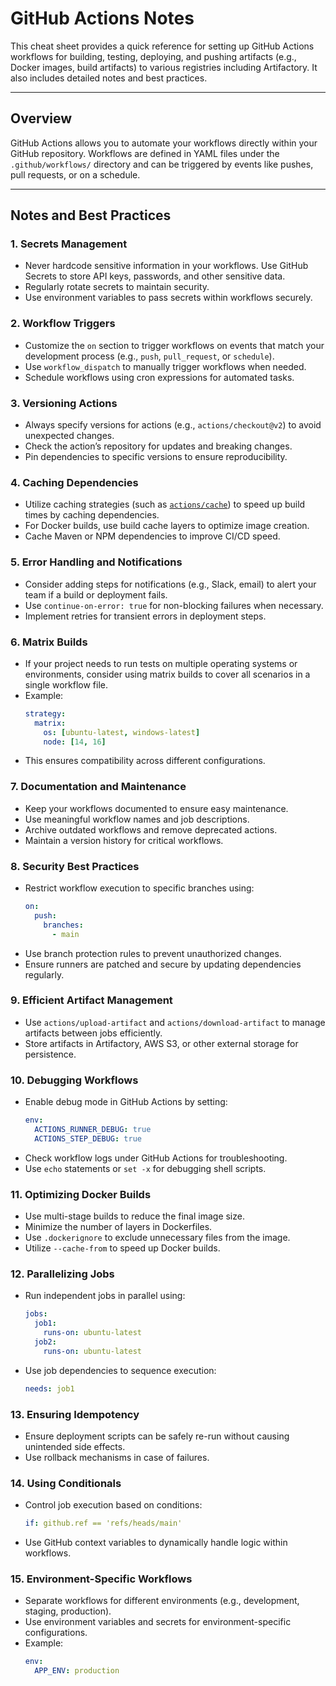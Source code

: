 # GitHub Actions Notes

This cheat sheet provides a quick reference for setting up GitHub Actions workflows for building, testing, deploying, and pushing artifacts (e.g., Docker images, build artifacts) to various registries including Artifactory. It also includes detailed notes and best practices.

---

## Overview

GitHub Actions allows you to automate your workflows directly within your GitHub repository. Workflows are defined in YAML files under the `.github/workflows/` directory and can be triggered by events like pushes, pull requests, or on a schedule.

---

## Notes and Best Practices

### 1. Secrets Management
- Never hardcode sensitive information in your workflows. Use GitHub Secrets to store API keys, passwords, and other sensitive data.
- Regularly rotate secrets to maintain security.
- Use environment variables to pass secrets within workflows securely.

### 2. Workflow Triggers
- Customize the `on` section to trigger workflows on events that match your development process (e.g., `push`, `pull_request`, or `schedule`).
- Use `workflow_dispatch` to manually trigger workflows when needed.
- Schedule workflows using cron expressions for automated tasks.

### 3. Versioning Actions
- Always specify versions for actions (e.g., `actions/checkout@v2`) to avoid unexpected changes.
- Check the action’s repository for updates and breaking changes.
- Pin dependencies to specific versions to ensure reproducibility.

### 4. Caching Dependencies
- Utilize caching strategies (such as [`actions/cache`](https://github.com/actions/cache)) to speed up build times by caching dependencies.
- For Docker builds, use build cache layers to optimize image creation.
- Cache Maven or NPM dependencies to improve CI/CD speed.

### 5. Error Handling and Notifications
- Consider adding steps for notifications (e.g., Slack, email) to alert your team if a build or deployment fails.
- Use `continue-on-error: true` for non-blocking failures when necessary.
- Implement retries for transient errors in deployment steps.

### 6. Matrix Builds
- If your project needs to run tests on multiple operating systems or environments, consider using matrix builds to cover all scenarios in a single workflow file.
- Example:
  ```yaml
  strategy:
    matrix:
      os: [ubuntu-latest, windows-latest]
      node: [14, 16]
  ```
- This ensures compatibility across different configurations.

### 7. Documentation and Maintenance
- Keep your workflows documented to ensure easy maintenance.
- Use meaningful workflow names and job descriptions.
- Archive outdated workflows and remove deprecated actions.
- Maintain a version history for critical workflows.

### 8. Security Best Practices
- Restrict workflow execution to specific branches using:
  ```yaml
  on:
    push:
      branches:
        - main
  ```
- Use branch protection rules to prevent unauthorized changes.
- Ensure runners are patched and secure by updating dependencies regularly.

### 9. Efficient Artifact Management
- Use `actions/upload-artifact` and `actions/download-artifact` to manage artifacts between jobs efficiently.
- Store artifacts in Artifactory, AWS S3, or other external storage for persistence.

### 10. Debugging Workflows
- Enable debug mode in GitHub Actions by setting:
  ```yaml
  env:
    ACTIONS_RUNNER_DEBUG: true
    ACTIONS_STEP_DEBUG: true
  ```
- Check workflow logs under GitHub Actions for troubleshooting.
- Use `echo` statements or `set -x` for debugging shell scripts.

### 11. Optimizing Docker Builds
- Use multi-stage builds to reduce the final image size.
- Minimize the number of layers in Dockerfiles.
- Use `.dockerignore` to exclude unnecessary files from the image.
- Utilize `--cache-from` to speed up Docker builds.

### 12. Parallelizing Jobs
- Run independent jobs in parallel using:
  ```yaml
  jobs:
    job1:
      runs-on: ubuntu-latest
    job2:
      runs-on: ubuntu-latest
  ```
- Use job dependencies to sequence execution:
  ```yaml
  needs: job1
  ```

### 13. Ensuring Idempotency
- Ensure deployment scripts can be safely re-run without causing unintended side effects.
- Use rollback mechanisms in case of failures.

### 14. Using Conditionals
- Control job execution based on conditions:
  ```yaml
  if: github.ref == 'refs/heads/main'
  ```
- Use GitHub context variables to dynamically handle logic within workflows.

### 15. Environment-Specific Workflows
- Separate workflows for different environments (e.g., development, staging, production).
- Use environment variables and secrets for environment-specific configurations.
- Example:
  ```yaml
  env:
    APP_ENV: production
  ```


